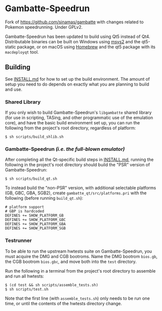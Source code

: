# Gambatte-Speedrun

Fork of https://github.com/sinamas/gambatte with changes related to Pokemon speedrunning. Under GPLv2.

Gambatte-Speedrun has been updated to build using Qt5 instead of Qt4. Distributable binaries can be built on Windows using [msys2](https://msys2.github.io/) and the qt5-static package, or on macOS using [Homebrew](https://brew.sh/) and the qt5 package with its `macdeployqt` tool.

## Building

See [INSTALL.md](INSTALL.md) for how to set up the build environment. The amount of setup you need to do depends on exactly what you are planning to build and use.

### Shared Library

If you only wish to build Gambatte-Speedrun's `libgambatte` shared library (for use in scripting, TASing, and other programmatic use of the emulation core), and have the basic build environment set up, you can run the following from the project's root directory, regardless of platform:
```
$ sh scripts/build_shlib.sh
```

### Gambatte-Speedrun *(i.e. the full-blown emulator)*

After completing all the Qt-specific build steps in [INSTALL.md](INSTALL.md), running the following in the project's root directory should build the "PSR" version of Gambatte-Speedrun:
```
$ sh scripts/build_qt.sh
```
To instead build the "non-PSR" version, with additional selectable platforms (GB, GBC, GBA, SGB2), create `gambatte_qt/src/platforms.pri` with the following (before running `build_qt.sh`):
```
# platform support
# GBP is hardcoded
DEFINES += SHOW_PLATFORM_GB
DEFINES += SHOW_PLATFORM_GBC
DEFINES += SHOW_PLATFORM_GBA
DEFINES += SHOW_PLATFORM_SGB
```

### Testrunner

To be able to run the upstream hwtests suite on Gambatte-Speedrun, you must acquire the DMG and CGB bootroms. Name the DMG bootrom `bios.gb`, the CGB bootrom `bios.gbc`, and move both into the `test` directory.

Run the following in a terminal from the project's root directory to assemble and run all hwtests:
```
$ (cd test && sh scripts/assemble_tests.sh)
$ sh scripts/test.sh
```
Note that the first line (with `assemble_tests.sh`) only needs to be run one time, or until the contents of the hwtests directory change.